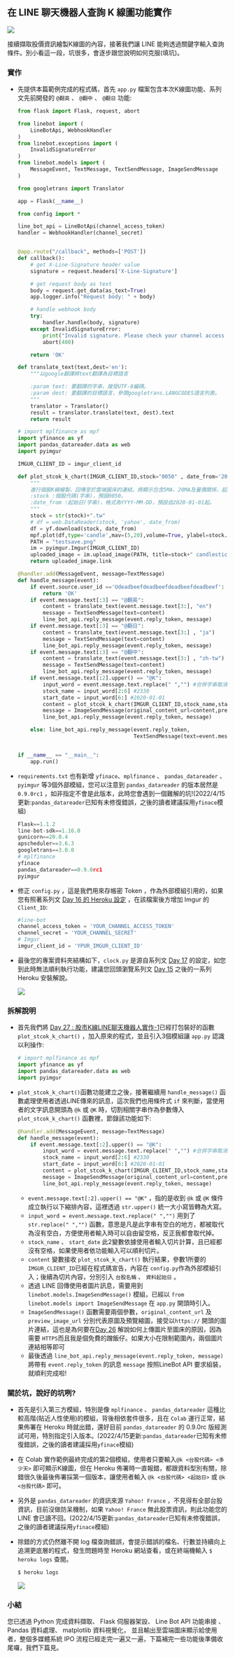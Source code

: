 ## 在 LINE 聊天機器人查詢 K 線圖功能實作
![](https://i.imgur.com/bm5wyXA.png)

接續擷取股價資訊繪製K線圖的內容，接著我們讓 LINE 能夠透過關鍵字輸入查詢條件。別小看這一段，坑很多，會逐步跟您說明如何克服(填坑)。

### 實作
- 先提供本篇範例完成的程式碼，首先 `app.py` 檔案包含本次K線圖功能、系列文先前開發的 `@翻英` 、 `@翻中` 、 `@翻日` 功能:
    ```python
    from flask import Flask, request, abort

    from linebot import (
        LineBotApi, WebhookHandler
    )
    from linebot.exceptions import (
        InvalidSignatureError
    )
    from linebot.models import (
        MessageEvent, TextMessage, TextSendMessage, ImageSendMessage
    )

    from googletrans import Translator

    app = Flask(__name__)

    from config import * 

    line_bot_api = LineBotApi(channel_access_token)
    handler = WebhookHandler(channel_secret)


    @app.route("/callback", methods=['POST'])
    def callback():
        # get X-Line-Signature header value
        signature = request.headers['X-Line-Signature']

        # get request body as text
        body = request.get_data(as_text=True)
        app.logger.info("Request body: " + body)

        # handle webhook body
        try:
            handler.handle(body, signature)
        except InvalidSignatureError:
            print("Invalid signature. Please check your channel access token/channel secret.")
            abort(400)

        return 'OK'

    def translate_text(text,dest='en'):
        """以google翻譯將text翻譯為目標語言

        :param text: 要翻譯的字串，接受UTF-8編碼。
        :param dest: 要翻譯的目標語言，參閱googletrans.LANGCODES語言列表。
        """
        translator = Translator()
        result = translator.translate(text, dest).text
        return result

    # import mplfinance as mpf
    import yfinance as yf
    import pandas_datareader.data as web
    import pyimgur

    IMGUR_CLIENT_ID = imgur_client_id

    def plot_stcok_k_chart(IMGUR_CLIENT_ID,stock="0050" , date_from='2020-01-01' ):
        """
        進行個股K線繪製，回傳至於雲端圖床的連結。將顯示包含5MA、20MA及量價關係，起始預設自2020-01-01起迄昨日收盤價。
        :stock :個股代碼(字串)，預設0050。
        :date_from :起始日(字串)，格式為YYYY-MM-DD，預設自2020-01-01起。
        """
        stock = str(stock)+".tw"
        # df = web.DataReader(stock, 'yahoo', date_from) 
        df = yf.download(stock, date_from) 
        mpf.plot(df,type='candle',mav=(5,20),volume=True, ylabel=stock.upper()+' Price' ,savefig='testsave.png')
        PATH = "testsave.png"
        im = pyimgur.Imgur(IMGUR_CLIENT_ID)
        uploaded_image = im.upload_image(PATH, title=stock+" candlestick chart")
        return uploaded_image.link

    @handler.add(MessageEvent, message=TextMessage)
    def handle_message(event):
        if event.source.user_id =='Udeadbeefdeadbeefdeadbeefdeadbeef':
            return 'OK'
        if event.message.text[:3] == "@翻英":
            content = translate_text(event.message.text[3:], "en")
            message = TextSendMessage(text=content)
            line_bot_api.reply_message(event.reply_token, message)
        if event.message.text[:3] == "@翻日":
            content = translate_text(event.message.text[3:] , "ja")
            message = TextSendMessage(text=content)
            line_bot_api.reply_message(event.reply_token, message)
        if event.message.text[:3] == "@翻中":
            content = translate_text(event.message.text[3:] , "zh-tw")
            message = TextSendMessage(text=content)
            line_bot_api.reply_message(event.reply_token, message)
        if event.message.text[:2].upper() == "@K":
            input_word = event.message.text.replace(" ","") #合併字串取消空白
            stock_name = input_word[2:6] #2330
            start_date = input_word[6:] #2020-01-01
            content = plot_stcok_k_chart(IMGUR_CLIENT_ID,stock_name,start_date)
            message = ImageSendMessage(original_content_url=content,preview_image_url=content)
            line_bot_api.reply_message(event.reply_token, message)

        else: line_bot_api.reply_message(event.reply_token,
                                         TextSendMessage(text=event.message.text))


    if __name__ == "__main__":
        app.run()
    ```
- `requirements.txt` 也有新增 `yfinace`、`mplfinance` 、 `pandas_datareader` 、 `pyimgur` 等3個外部模組，您可以注意到 `pandas_datareader` 的版本居然是 `0.9.0rc1` ，如非指定不會是此版本，此時您會遇到一個難解的坑!(2022/4/15更新:`pandas_datareader`已知有未修復錯誤，之後的讀者建議採用`yfinace`模組)
    ```python
    Flask==1.1.2
    line-bot-sdk==1.16.0
    gunicorn==20.0.4
    apscheduler==3.6.3
    googletrans==3.0.0
    # mplfinance
    yfinace
    pandas_datareader==0.9.0rc1
    pyimgur
    ```
- 修正 `config.py` ，這是我們用來存帳密 Token ，作為外部模組引用的，如果您有照著系列文 [Day 16 的 Heroku 設定](https://ithelp.ithome.com.tw/articles/10235290) ，在該檔案後方增加 Imgur 的 `Client_ID`:
    ```python
    #line-bot
    channel_access_token = 'YOUR_CHANNEL_ACCESS_TOKEN' 
    channel_secret = 'YOUR_CHANNEL_SECRET'
    # Imgur
    imgur_client_id = 'YPUR_IMGUR_CLIENT_ID'
    ```
- 最後您的專案資料夾結構如下，`clock.py` 是源自系列文 [Day 17](https://ithelp.ithome.com.tw/articles/10235590) 的設定，如您到此時無法順利執行功能，建議您回頭瀏覽系列文 [Day 15](https://ithelp.ithome.com.tw/articles/10235146) 之後的一系列 Heroku 安裝解說。

    ![](https://i.imgur.com/PNeMbuu.png)
    
### 拆解說明
- 首先我們將 [Day 27 : 股市K線LINE聊天機器人實作-1](https://ithelp.ithome.com.tw/articles/10241574)已經打包裝好的函數 `plot_stcok_k_chart()` ，加入原來的程式，並且引入3個模組讓 `app.py` 認識以利操作:
    ```python
    # import mplfinance as mpf
    import yfinance as yf
    import pandas_datareader.data as web
    import pyimgur
    ```
- `plot_stcok_k_chart()`函數功能建立之後，接著繼續用 `handle_message()` 函數處理使用者透過LINE傳來的訊息，這次我們也用條件式 `if` 來判斷，當使用者的文字訊息開頭為 `@k` 或 `@K` 時，切割相關字串作為參數傳入 `plot_stcok_k_chart()` 函數裡，節錄該功能如下:
    ```python
    @handler.add(MessageEvent, message=TextMessage)
    def handle_message(event):
        if event.message.text[:2].upper() == "@K":
            input_word = event.message.text.replace(" ","") #合併字串取消空白
            stock_name = input_word[2:6] #2330
            start_date = input_word[6:] #2020-01-01
            content = plot_stcok_k_chart(IMGUR_CLIENT_ID,stock_name,start_date)
            message = ImageSendMessage(original_content_url=content,preview_image_url=content)
            line_bot_api.reply_message(event.reply_token, message)
    ```
    - `event.message.text[:2].upper() == "@K"` ，指的是收到 `@k` 或 `@K` 條件成立執行以下縮排內容，這裡透過 `str.upper()` 統一大小寫皆轉為大寫。
    -  `input_word = event.message.text.replace(" ","")` 用到了 `str.replace(" ","")` 函數，意思是凡是此字串有空白的地方，都被取代為沒有空白，方便使用者輸入時可以自由留空格，反正我都會取代掉。
    -  `stock_name` 、 `start_date` 此2變數依據使用者輸入切片計算，且已經都沒有空格，如果使用者依功能輸入可以順利切片。
    -  `content` 變數接收 `plot_stcok_k_chart()` 執行結果，參數1所要的`IMGUR_CLIENT_ID`已經在程式碼宣告，內容在 `config.py`作為外部模組引入；後續為切片內容，分別引入 `台股名稱` 、 `資料起始日` 。
    -  透過 LINE 回傳使用者圖片訊息，需要用到`linebot.models.ImageSendMessage()` 模組，已經以 `from linebot.models import ImageSendMessage` 在 `app.py` 開頭時引入。
    -  `ImageSendMessage()` 函數需要兩個參數，`original_content_url` 及 `preview_image_url` 分別代表原圖及預覽縮圖，接受以`https://` 開頭的圖片連結，這也是為何要在[Day 26](https://ithelp.ithome.com.tw/articles/10241006) 解說如何上傳圖片至圖床的原因，因為需要 `HTTPS`而且我是個免費的蹭飯仔。如果大小在限制範圍內，兩個圖片連結相等即可
    -  最後透過 `line_bot_api.reply_message(event.reply_token, message)` 將帶有 `event.reply_token` 的訊息 `message` 按照LineBot API 要求組裝，就順利完成啦!

### 關於坑，說好的坑咧?
- 首先是引入第三方模組，特別是像 `mplfinance` 、 `pandas_datareader` 這種比較高階(貼近人性使用)的模組，背後相依套件很多，且在 `Colab` 運行正常，結果佈署在 Heroku 時就出錯，還好目前 `pandas_datareader` 的 0.9.0rc 版經測試可用，特別指定引入版本。(2022/4/15更新:`pandas_datareader`已知有未修復錯誤，之後的讀者建議採用`yfinace`模組)
- 在 Colab 實作範例最終完成的第2個模組，使用者只要輸入`@k <台股代碼> <多少天>` 即可顯示K線圖，但在 Heroku 佈署時一直報錯，都跟資料型別有關，除錯很久後最後佈署採第一個版本，讓使用者輸入 `@k <台股代碼> <起始日>` 或 `@k <台股代碼>` 即可。
- 另外是 `pandas_datareader` 的資訊來源 `Yahoo! France` ，不見得有全部台股資訊，目前沒做防呆機制，如果 `Yahoo! France` 無此股票資訊，則此功能您的 LINE 會已讀不回。(2022/4/15更新:`pandas_datareader`已知有未修復錯誤，之後的讀者建議採用`yfinace`模組)

- 除錯的方式仍然離不開 log 檔查詢錯誤，會提示錯誤的檔名、行數並持續向上追溯更底層的程式，發生問題時至 Heroku 網站查看，或在終端機輸入 `$ heroku logs` 查閱。
    ```python
    $ heroku logs
    ```
  ![](https://i.imgur.com/ckczmwk.png) 

### 小結 
您已透過 Python 完成資料擷取、 Flask 伺服器架設、 Line Bot API 功能串接 、 Pandas 資料處理、 matplotlib 資料視覺化， 並且輸出至雲端圖床顯示給使用者，整個多媒體系統 IPO 流程已經走完一遍又一遍，下篇補完一些功能後準備收尾囉，我們下篇見。
